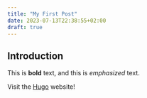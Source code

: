 ```yaml
---
title: "My First Post"
date: 2023-07-13T22:38:55+02:00
draft: true
---
```


## Introduction

This is **bold** text, and this is *emphasized* text.

Visit the [Hugo](https://gohugo.io) website!